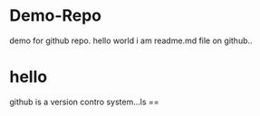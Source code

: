 # Demo-Repo
demo for github repo.
 hello world  i am readme.md file on github..


# hello 
github is a version contro system...ls ==